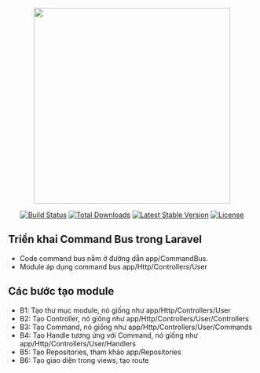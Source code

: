 <p align="center"><a href="https://laravel.com" target="_blank"><img src="https://raw.githubusercontent.com/laravel/art/master/logo-lockup/5%20SVG/2%20CMYK/1%20Full%20Color/laravel-logolockup-cmyk-red.svg" width="400"></a></p>

<p align="center">
<a href="https://travis-ci.org/laravel/framework"><img src="https://travis-ci.org/laravel/framework.svg" alt="Build Status"></a>
<a href="https://packagist.org/packages/laravel/framework"><img src="https://poser.pugx.org/laravel/framework/d/total.svg" alt="Total Downloads"></a>
<a href="https://packagist.org/packages/laravel/framework"><img src="https://poser.pugx.org/laravel/framework/v/stable.svg" alt="Latest Stable Version"></a>
<a href="https://packagist.org/packages/laravel/framework"><img src="https://poser.pugx.org/laravel/framework/license.svg" alt="License"></a>
</p>

## Triển khai Command Bus trong Laravel

- Code command bus nằm ở đường dẫn app/CommandBus.
- Module áp dụng command bus app/Http/Controllers/User

## Các bước tạo module
- B1: Tạo thư mục module, nó giống như app/Http/Controllers/User
- B2: Tạo Controller, nó giống như app/Http/Controllers/User/Controllers
- B3: Tạo Command, nó giống như app/Http/Controllers/User/Commands
- B4: Tạo Handle tương ứng với Command, nó giống như app/Http/Controllers/User/Handlers
- B5: Tạo Repositories, tham khảo app/Repositories
- B6: Tạo giao diện trong views, tạo route
